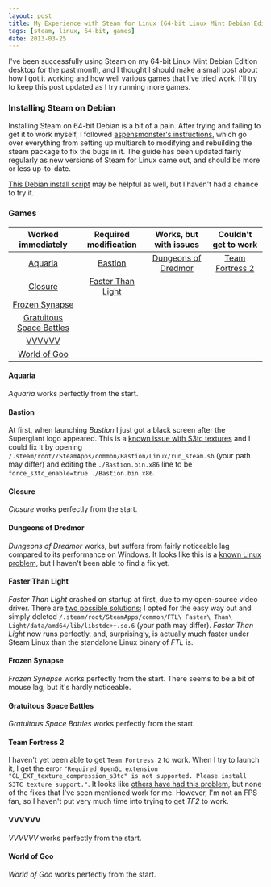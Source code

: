 ```yaml
---
layout: post
title: My Experience with Steam for Linux (64-bit Linux Mint Debian Edition)
tags: [steam, linux, 64-bit, games]
date: 2013-03-25
---
```


I've been successfully using Steam on my 64-bit Linux Mint Debian Edition desktop for the past month, and I thought I should make a small post about how I got it working and how well various games that I've tried work. I'll try to keep this post updated as I try running more games.

### Installing Steam on Debian

Installing Steam on 64-bit Debian is a bit of a pain. After trying and failing to get it to work myself, I followed [aspensmonster's instructions](http://aspensmonster.com/2013/01/19/updated-procedures-for-installing-steam-for-linux-beta-on-debian-gnulinux-testingwheezy/), which go over everything from setting up multiarch to modifying and rebuilding the steam package to fix the bugs in it. The guide has been updated fairly regularly as new versions of Steam for Linux came out, and should be more or less up-to-date.

[This Debian install script](https://gist.github.com/grindars/4231563) may be helpful as well, but I haven't had a chance to try it.

### Games

| Worked immediately | Required modification | Works, but with issues | Couldn't get to work |
|:------------------:|:---------------------:|:----------------------:|:--------------------:|
| [Aquaria](#aquaria)| [Bastion](#bastion)   | [Dungeons of Dredmor](#dod) | [Team Fortress 2](#tf2)
| [Closure](#closure)| [Faster Than Light](#ftl) |
| [Frozen Synapse](#frozen) |
| [Gratuitous Space Battles](#gsb) |
| [VVVVVV](#vvvvvv)  |
| [World of Goo](#worldofgoo) |

#### <a id="aquaria"></a>Aquaria

*Aquaria* works perfectly from the start.

#### <a id="bastion"></a>Bastion

At first, when launching *Bastion* I just got a black screen after the Supergiant logo appeared. This is a [known issue with S3tc textures](http://ubuntuforums.org/showthread.php?p=11992661) and I could fix it by opening `/.steam/root//SteamApps/common/Bastion/Linux/run_steam.sh` (your path may differ) and editing the `./Bastion.bin.x86` line to be `force_s3tc_enable=true ./Bastion.bin.x86`.

#### <a id="closure"></a>Closure

*Closure* works perfectly from the start.

#### <a id="dod"></a>Dungeons of Dredmor

*Dungeons of Dredmor* works, but suffers from fairly noticeable lag compared to its performance on Windows. It looks like this is a [known Linux problem](http://community.gaslampgames.com/threads/dod-linux-very-slow.3635/), but I haven't been able to find a fix yet.

#### <a id="ftl"></a>Faster Than Light

*Faster Than Light* crashed on startup at first, due to my open-source video driver. There are [two possible solutions](https://wiki.archlinux.org/index.php/Steam#Problems_with_open-source_video_driver); I opted for the easy way out and simply deleted `/.steam/root/SteamApps/common/FTL\ Faster\ Than\ Light/data/amd64/lib/libstdc++.so.6` (your path may differ). *Faster Than Light* now runs perfectly, and, surprisingly, is actually much faster under Steam Linux than the standalone Linux binary of *FTL* is.

#### <a id="frozen"></a>Frozen Synapse

*Frozen Synapse* works perfectly from the start. There seems to be a bit of mouse lag, but it's hardly noticeable.

#### <a id="gsb"></a>Gratuitous Space Battles

*Gratuitous Space Battles* works perfectly from the start.

#### <a id="tf2"></a>Team Fortress 2

I haven't yet been able to get `Team Fortress 2` to work. When I try to launch it, I get the error `"Required OpenGL extension "GL_EXT_texture_compression_s3tc" is not supported. Please install S3TC texture support."`. It looks like [others have had this problem](http://steamcommunity.com/app/221410/discussions/0/864959336401282074/), but none of the fixes that I've seen mentioned work for me. However, I'm not an FPS fan, so I haven't put very much time into trying to get *TF2* to work.

#### <a id="vvvvvv"></a>VVVVVV

*VVVVVV* works perfectly from the start.

#### <a id="worldofgoo"></a>World of Goo

*World of Goo* works perfectly from the start.
